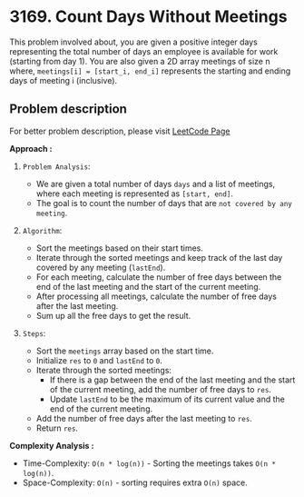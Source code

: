 # 3169. Count Days Without Meetings

This problem involved about, you are given a positive integer days representing the total number of days an employee is available for work (starting from day 1). You are also given a 2D array meetings of size n where, `meetings[i] = [start_i, end_i]` represents the starting and ending days of meeting i (inclusive).

## Problem description

For better problem description, please visit [LeetCode Page](https://leetcode.com/problems/count-days-without-meetings/description/)

**Approach :**<br/>

1. `Problem Analysis`:

    - We are given a total number of days `days` and a list of meetings, where each meeting is represented as `[start, end]`.
    - The goal is to count the number of days that are `not covered by any meeting`.

2. `Algorithm`:

    - Sort the meetings based on their start times.
    - Iterate through the sorted meetings and keep track of the last day covered by any meeting (`lastEnd`).
    - For each meeting, calculate the number of free days between the end of the last meeting and the start of the current meeting.
    - After processing all meetings, calculate the number of free days after the last meeting.
    - Sum up all the free days to get the result.

3. `Steps`:
    - Sort the `meetings` array based on the start time.
    - Initialize `res` to `0` and `lastEnd` to `0`.
    - Iterate through the sorted meetings:
        - If there is a gap between the end of the last meeting and the start of the current meeting, add the number of free days to `res`.
        - Update `lastEnd` to be the maximum of its current value and the end of the current meeting.
    - Add the number of free days after the last meeting to `res`.
    - Return `res`.

**Complexity Analysis :**<br/>

-   Time-Complexity: `O(n * log(n))` - Sorting the meetings takes `O(n * log(n))`.
-   Space-Complexity: `O(n)` - sorting requires extra `O(n)` space.
